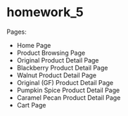 # homework_5

Pages:
<ul>
  <li>Home Page</li>
  <li>Product Browsing Page</li>
  <li>Original Product Detail Page</li>
  <li>Blackberry Product Detail Page</li>
  <li>Walnut Product Detail Page</li>
  <li>Original (GF) Product Detail Page</li>
  <li>Pumpkin Spice Product Detail Page</li>
  <li>Caramel Pecan Product Detail Page</li>
  <li>Cart Page</li>
</ul>
